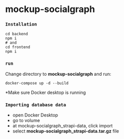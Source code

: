 # mockup-socialgraph
### `Installation`

```
cd backend
npm i
# and
cd frontend
npm i
```

### `run`
Change directory to **mockup-socialgraph** and run:
```
docker-compose up -d --build
```
*Make sure Docker desktop is running 
<br />
### `Importing database data`
- open Docker Desktop <br />
- go to volume <br />
- at mockup-socialgraph_strapi-data, click import
- select **mockup-socialgraph_strapi-data.tar.gz** file
